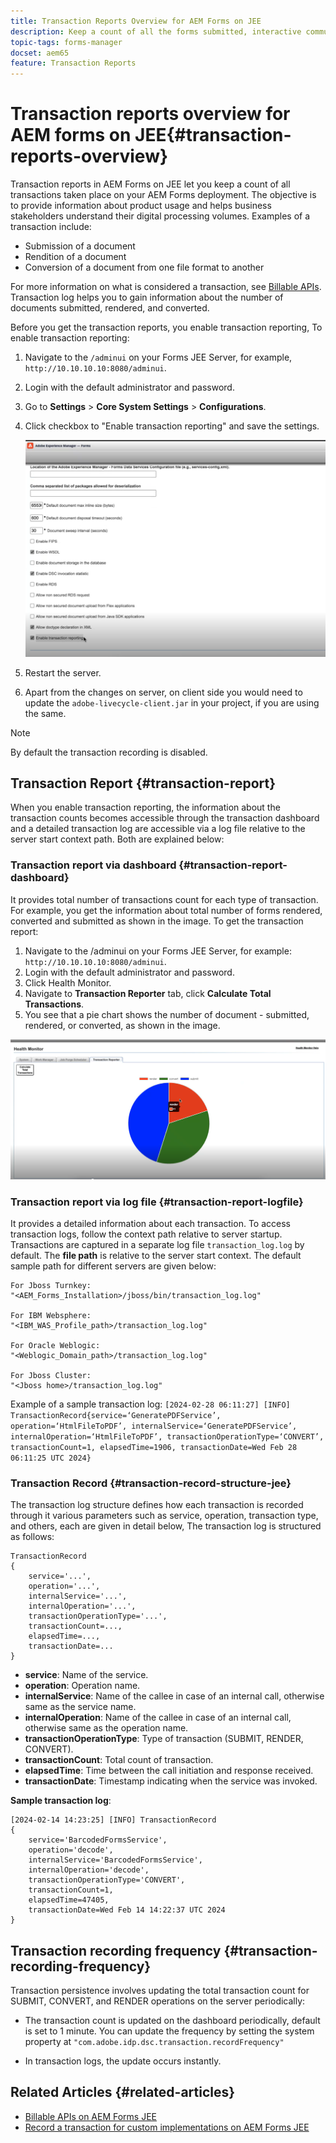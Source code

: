 ```yaml
---
title: Transaction Reports Overview for AEM Forms on JEE
description: Keep a count of all the forms submitted, interactive communication rendered, Documents converted to one format to another, and more
topic-tags: forms-manager
docset: aem65
feature: Transaction Reports
---
```

# Transaction reports overview for AEM forms on JEE{#transaction-reports-overview}

Transaction reports in AEM Forms on JEE let you keep a count of all transactions taken place on your AEM Forms deployment. The objective is to provide information about product usage and helps business stakeholders understand their digital processing volumes. Examples of a transaction include:

* Submission of a document
* Rendition of a document
* Conversion of a document from one file format to another 

For more information on what is considered a transaction, see [Billable APIs](../../forms/using/transaction-reports-billable-apis-jee.md). Transaction log helps you to gain information about the number of documents submitted, rendered, and converted.

Before you get the transaction reports, you enable transaction reporting, To enable transaction reporting:

1. Navigate to the `/adminui` on your Forms JEE Server, for example, `http://10.10.10.10:8080/adminui`.
1. Login with the default administrator and password.
1. Go to **Settings** > **Core System Settings** > **Configurations**.
1. Click checkbox to "Enable transaction reporting" and save the settings.

    ![sample-transaction-report-jee](assets/enable-transaction-jee.png)

1. Restart the server.
1. Apart from the changes on server, on client side you would need to update the `adobe-livecycle-client.jar` in your project, if you are using the same.

>[!NOTE]
> By default the transaction recording is disabled.

<!--
* You can [enable transaction recording](../../forms/using/viewing-and-understanding-transaction-reports.md#setting-up-transaction-reports) from AEM Web Console. view transaction reports on author, processing, or publish instances. View transaction reports on author or processing instances for an aggregated sum of all transactions. View transaction reports on the publish instances for a count of all transactions that take place only on that publish instance from where the report is run.
-->

<!--Do not author content (Create adaptive forms, interactive communication, themes, and other authoring activities) and process documents (Use workflows, document services, and other processing activities) on the same AEM instance. Keep the transaction recording disabled for AEM Forms servers used to author content. Keep the transaction recording enabled for AEM Forms servers used to process documents.-->

## Transaction Report {#transaction-report}

When you enable transaction reporting, the information about the transaction counts becomes accessible through the transaction dashboard and a detailed transaction log are accessible via a log file relative to the server start context path. Both are explained below:

### Transaction report via dashboard {#transaction-report-dashboard}

It provides total number of transactions count for each type of transaction. For example, you get the information about total number of forms rendered, converted and submitted as shown in the image. To get the transaction report:

1. Navigate to the /adminui on your Forms JEE Server, for example: `http://10.10.10.10:8080/adminui`.
1. Login with the default administrator and password.
1. Click Health Monitor.
1. Navigate to **Transaction Reporter** tab, click **Calculate Total Transactions**.
1. You see that a pie chart shows the number of document - submitted, rendered, or converted, as shown in the image.

![sample-transaction-report-jee](assets/transaction-piechart.png)

### Transaction report via log file {#transaction-report-logfile} 

It provides a detailed information about each transaction. To access transaction logs, follow the context path relative to server startup. Transactions are captured in a separate log file `transaction_log.log` by default. The **file path** is relative to the server start context. The default sample path for different servers are given below:

```
For Jboss Turnkey:
"<AEM_Forms_Installation>/jboss/bin/transaction_log.log"

For IBM Websphere: 
"<IBM_WAS_Profile_path>/transaction_log.log"

For Oracle Weblogic:
"<Weblogic_Domain_path>/transaction_log.log"

For Jboss Cluster:
"<Jboss home>/transaction_log.log"

```

Example of a sample transaction log:
`[2024-02-28 06:11:27] [INFO] TransactionRecord{service=‘GeneratePDFService’, operation=‘HtmlFileToPDF’, internalService=‘GeneratePDFService’, internalOperation=‘HtmlFileToPDF’, transactionOperationType=‘CONVERT’, transactionCount=1, elapsedTime=1906, transactionDate=Wed Feb 28 06:11:25 UTC 2024}`

### Transaction Record {#transaction-record-structure-jee}

The transaction log structure defines how each transaction is recorded through it various parameters such as service, operation, transaction type, and others, each are given in detail below, The transaction log is structured as follows:

```
TransactionRecord
{
    service='...', 
    operation='...', 
    internalService='...', 
    internalOperation='...', 
    transactionOperationType='...', 
    transactionCount=..., 
    elapsedTime=..., 
    transactionDate=...
}
```

* **service**: Name of the service.
* **operation**: Operation name.
* **internalService**: Name of the callee in case of an internal call, otherwise same as the service name.
* **internalOperation**: Name of the callee in case of an internal call, otherwise same as the operation name.
* **transactionOperationType**: Type of transaction (SUBMIT, RENDER, CONVERT).
* **transactionCount**: Total count of transaction.
* **elapsedTime**: Time between the call initiation and response received.
* **transactionDate**: Timestamp indicating when the service was invoked.

**Sample transaction log**:

```
[2024-02-14 14:23:25] [INFO] TransactionRecord
{
    service='BarcodedFormsService', 
    operation='decode', 
    internalService='BarcodedFormsService', 
    internalOperation='decode', 
    transactionOperationType='CONVERT', 
    transactionCount=1, 
    elapsedTime=47405, 
    transactionDate=Wed Feb 14 14:22:37 UTC 2024
}
```

## Transaction recording frequency {#transaction-recording-frequency}

Transaction persistence involves updating the total transaction count for SUBMIT, CONVERT, and RENDER operations on the server periodically:

* The transaction count is updated on the dashboard periodically, default is set to 1 minute. You can update the frequency by setting the system property at `"com.adobe.idp.dsc.transaction.recordFrequency"`

* In transaction logs, the update occurs instantly.

<!-- A transaction remains in the buffer for a specified period (Flush Buffer time + Reverse replication time). By default, it takes approximately 90 seconds for the transaction count to reflect in the transaction report.

Actions like submitting a PDF Form, using Agent UI to preview an interactive communication, or using non-standard form submission methods are not accounted as transactions. AEM Forms provides an API to record such transactions. Call the API from your custom implementations to record a transaction.

## Supported Topology {#supported-topology}

Transaction reports are available only on AEM Forms on OSGi environment. It supports author-publish, author-processing-publish, and only processing topologies. For example, topologies, see [Architecture and deployment topologies for AEM Forms](../../forms/using/transaction-reports-overview.md).

The transaction count is reverse replicated from publish instances to author or processing instances. An indicative author-publish topology is displayed below:

![simple-author-publish-topology](assets/simple-author-publish-topology.png)

>[!NOTE]
>
>AEM Forms transaction reports does not support topologies that contain only publish instances.

### Guidelines for using transaction reports {#guidelines-for-using-transaction-reports}

* Disable transaction reports on all author instances as reports on author instances includes transactions registered during authoring activities.
* Enable the **Show transactions from publish only** option on the author instance to view cumulative transactions from all publish instances. You can also view transaction reports on each publish instance for actual transactions on that particular publish instance only.
* Do not use author instances to run workflows and process documents.
* Before using transaction reporting, if you are have a toplogy with publish servers, ensure that the reverse replication is enabled for all the publish instances.
* Transaction data is reverse-replicated from a publish instance to only corresponding author or processing instance. The author or processing instance cannot further replicate data to another instance. For example, if you have author-processing-publish topology, aggregated transaction data is replicated only to the processing instance.-->

## Related Articles {#related-articles}

* [Billable APIs on AEM Forms JEE](../../forms/using/transaction-reports-billable-apis-jee.md)
* [Record a transaction for custom implementations on AEM Forms JEE](/help/forms/using/record-transaction-custom-implementation-jee.md)
